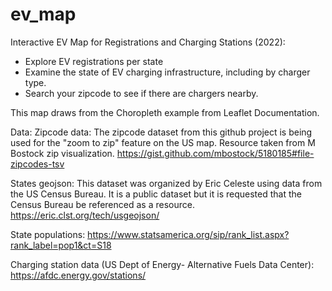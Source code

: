 # ev_map
Interactive EV Map for Registrations and Charging Stations (2022):
- Explore EV registrations per state
- Examine the state of EV charging infrastructure, including by charger type.
- Search your zipcode to see if there are chargers nearby.


This map draws from the Choropleth example from Leaflet Documentation.

Data:
Zipcode data: The zipcode dataset from this github project is being used for the "zoom to zip" feature on the US map. Resource taken from M Bostock zip visualization. https://gist.github.com/mbostock/5180185#file-zipcodes-tsv

States geojson: This dataset was organized by Eric Celeste using data from the US Census Bureau. It is a public dataset but it is requested that the Census Bureau be referenced as a resource. https://eric.clst.org/tech/usgeojson/

State populations: https://www.statsamerica.org/sip/rank_list.aspx?rank_label=pop1&ct=S18

Charging station data (US Dept of Energy- Alternative Fuels Data Center): https://afdc.energy.gov/stations/
